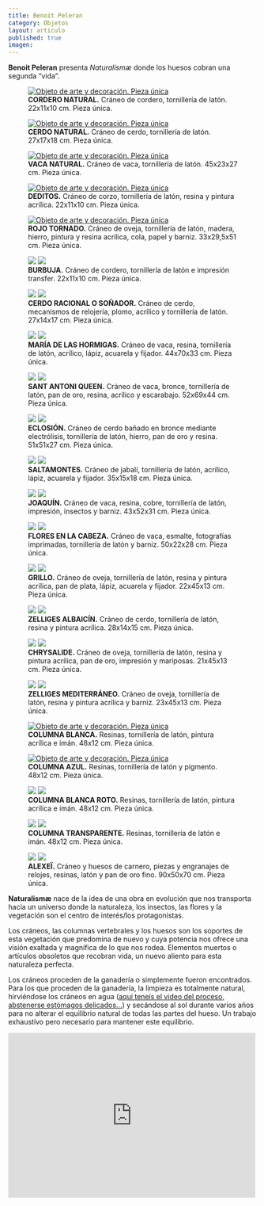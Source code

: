 ```yaml
---
title: Benoit Peleran
category: Objetos
layout: articulo
published: true
imagen: 
---
```


**Benoit Peleran** presenta _Naturalismæ_ donde los huesos cobran una segunda “vida”.

<div class="figure-group">
<figure>
	<a href="http://www.respiracion-circular-avanzada.es/galeribcn/1.jpg"><img src="http://www.respiracion-circular-avanzada.es/galeribcn/1.jpg" alt="Objeto de arte y decoración. Pieza única"></a>
	<figcaption><b>CORDERO NATURAL.</b>
Cráneo de cordero, tornillería de latón. 22x11x10 cm. Pieza única.</figcaption>
</figure>


<figure>
	<a href="http://www.respiracion-circular-avanzada.es/galeribcn/2.jpg"><img src="http://www.respiracion-circular-avanzada.es/galeribcn/2.jpg" alt="Objeto de arte y decoración. Pieza única"></a>
	<figcaption><b>CERDO NATURAL.</b>
Cráneo de cerdo, tornillería de latón. 27x17x18 cm. Pieza única.</figcaption>
</figure>


<figure>
	<a href="http://www.respiracion-circular-avanzada.es/galeribcn/3.jpg"><img src="http://www.respiracion-circular-avanzada.es/galeribcn/3.jpg" alt="Objeto de arte y decoración. Pieza única"></a>
	<figcaption><b>VACA NATURAL.</b>
Cráneo de vaca, tornillería de latón. 45x23x27 cm. Pieza única.</figcaption>
</figure>


<figure>
	<a href="http://www.respiracion-circular-avanzada.es/galeribcn/4A.jpg"><img src="http://www.respiracion-circular-avanzada.es/galeribcn/4A.jpg" alt="Objeto de arte y decoración. Pieza única"></a>
	<figcaption><b>DEDITOS.</b>
Cráneo de corzo, tornillería de latón, resina y pintura acrílica. 22x11x10 cm. Pieza única.</figcaption>
</figure>

<figure>
	<a href="http://www.respiracion-circular-avanzada.es/galeribcn/11.jpg"><img src="http://www.respiracion-circular-avanzada.es/galeribcn/11.jpg" alt="Objeto de arte y decoración. Pieza única"></a>
	<figcaption><b>ROJO TORNADO.</b>
Cráneo de oveja, tornillería de latón, madera, hierro, pintura y resina acrílica, cola, papel y barniz. 33x29,5x51 cm. Pieza única.</figcaption>
</figure>
</div>


<figure class="half">
	<a href="http://www.respiracion-circular-avanzada.es/galeribcn/4.jpg"><img src="http://www.respiracion-circular-avanzada.es/galeribcn/4.jpg"></a>
	<a href="http://www.respiracion-circular-avanzada.es/galeribcn/4_1.jpg"><img src="http://www.respiracion-circular-avanzada.es/galeribcn/4_1.jpg"></a>
	<figcaption><b>BURBUJA.</b>
Cráneo de cordero, tornillería de latón e impresión transfer. 22x11x10 cm. Pieza única.</figcaption>
</figure>



<figure class="half">
	<a href="http://www.respiracion-circular-avanzada.es/galeribcn/5.jpg"><img src="http://www.respiracion-circular-avanzada.es/galeribcn/5.jpg"></a>
	<a href="http://www.respiracion-circular-avanzada.es/galeribcn/5_1.jpg"><img src="http://www.respiracion-circular-avanzada.es/galeribcn/5_1.jpg"></a>
	<figcaption><b>CERDO RACIONAL O SOÑADOR.</b>
Cráneo de cerdo, mecanismos de relojería, plomo, acrílico y tornillería de latón. 27x14x17 cm. Pieza única.</figcaption>
</figure>



<figure class="half">
	<a href="http://www.respiracion-circular-avanzada.es/galeribcn/6.jpg"><img src="http://www.respiracion-circular-avanzada.es/galeribcn/6.jpg"></a>
	<a href="http://www.respiracion-circular-avanzada.es/galeribcn/6_1.jpg"><img src="http://www.respiracion-circular-avanzada.es/galeribcn/6_1.jpg"></a>
<figcaption><b>MARÍA DE LAS HORMIGAS.</b>
Cráneo de vaca, resina, tornillería de latón, acrílico, lápiz, acuarela y fijador. 44x70x33 cm. Pieza única.</figcaption>
</figure>

	
<figure class="half">
	<a href="http://www.respiracion-circular-avanzada.es/galeribcn/7.jpg"><img src="http://www.respiracion-circular-avanzada.es/galeribcn/7.jpg"></a>
	<a href="http://www.respiracion-circular-avanzada.es/galeribcn/7_1.jpg"><img src="http://www.respiracion-circular-avanzada.es/galeribcn/7_1.jpg"></a>
<figcaption><b>SANT ANTONI QUEEN.</b>
Cráneo de vaca, bronce, tornillería de latón, pan de oro, resina, acrílico y escarabajo. 52x69x44 cm. Pieza única.</figcaption>
</figure>	


<figure class="half">
	<a href="http://www.respiracion-circular-avanzada.es/galeribcn/8.jpg"><img src="http://www.respiracion-circular-avanzada.es/galeribcn/8.jpg"></a>
	<a href="http://www.respiracion-circular-avanzada.es/galeribcn/8_1.jpg"><img src="http://www.respiracion-circular-avanzada.es/galeribcn/8_1.jpg"></a>
<figcaption><b>ECLOSIÓN.</b>
Cráneo de cerdo bañado en bronce mediante electrólisis, tornillería de latón, hierro, pan de oro y resina. 51x51x27 cm. Pieza única.</figcaption>
</figure>


<figure class="half">
	<a href="http://www.respiracion-circular-avanzada.es/galeribcn/9.jpg"><img src="http://www.respiracion-circular-avanzada.es/galeribcn/9.jpg"></a>
	<a href="http://www.respiracion-circular-avanzada.es/galeribcn/9_1.jpg"><img src="http://www.respiracion-circular-avanzada.es/galeribcn/9_1.jpg"></a>
	<figcaption><b>SALTAMONTES.</b>
Cráneo de jabalí, tornillería de latón, acrílico, lápiz, acuarela y fijador. 35x15x18 cm. Pieza única.</figcaption>
</figure>


<figure class="half">
	<a href="http://www.respiracion-circular-avanzada.es/galeribcn/10.jpg"><img src="http://www.respiracion-circular-avanzada.es/galeribcn/10.jpg"></a>
	<a href="http://www.respiracion-circular-avanzada.es/galeribcn/10_1.jpg"><img src="http://www.respiracion-circular-avanzada.es/galeribcn/10_1.jpg"></a>
	<figcaption><b>JOAQUÍN.</b>
Cráneo de vaca, resina, cobre, tornillería de latón, impresión, insectos y barniz. 43x52x31 cm. Pieza única.</figcaption>
</figure>


<figure class="half">
	<a href="http://www.respiracion-circular-avanzada.es/galeribcn/12.jpg"><img src="http://www.respiracion-circular-avanzada.es/galeribcn/12.jpg"></a>
	<a href="http://www.respiracion-circular-avanzada.es/galeribcn/12_1.jpg"><img src="http://www.respiracion-circular-avanzada.es/galeribcn/12_1.jpg"></a>
<figcaption><b>FLORES EN LA CABEZA.</b>
Cráneo de vaca, esmalte, fotografías imprimadas, tornillería de latón y barniz. 50x22x28 cm. Pieza única.</figcaption>
</figure>
	

<figure class="half">
	<a href="http://www.respiracion-circular-avanzada.es/galeribcn/13.jpg"><img src="http://www.respiracion-circular-avanzada.es/galeribcn/13.jpg"></a>
	<a href="http://www.respiracion-circular-avanzada.es/galeribcn/13_1.jpg"><img src="http://www.respiracion-circular-avanzada.es/galeribcn/13_1.jpg"></a>
	<figcaption><b>GRILLO.</b>
Cráneo de oveja, tornillería de latón, resina y pintura acrílica, pan de plata, lápiz, acuarela y fijador. 22x45x13 cm. Pieza única.</figcaption>
</figure>


<figure class="half">
	<a href="http://www.respiracion-circular-avanzada.es/galeribcn/14.jpg"><img src="http://www.respiracion-circular-avanzada.es/galeribcn/14.jpg"></a>
	<a href="http://www.respiracion-circular-avanzada.es/galeribcn/14_1.jpg"><img src="http://www.respiracion-circular-avanzada.es/galeribcn/14_1.jpg"></a>
	<figcaption><b>ZELLIGES ALBAICÍN.</b>
Cráneo de cerdo, tornillería de latón, resina y pintura acrílica. 28x14x15 cm. Pieza única.</figcaption>
</figure>


<figure class="half">
	<a href="http://www.respiracion-circular-avanzada.es/galeribcn/16.jpg"><img src="http://www.respiracion-circular-avanzada.es/galeribcn/16.jpg"></a>
	<a href="http://www.respiracion-circular-avanzada.es/galeribcn/16_1.jpg"><img src="http://www.respiracion-circular-avanzada.es/galeribcn/16_1.jpg"></a>
	<figcaption><b>CHRYSALIDE.</b>
Cráneo de oveja, tornillería de latón, resina y pintura acrílica, pan de oro, impresión y mariposas. 21x45x13 cm. Pieza única.</figcaption>
</figure>


<figure class="half">
	<a href="http://www.respiracion-circular-avanzada.es/galeribcn/18.jpg"><img src="http://www.respiracion-circular-avanzada.es/galeribcn/18.jpg"></a>
	<a href="http://www.respiracion-circular-avanzada.es/galeribcn/18_1.jpg"><img src="http://www.respiracion-circular-avanzada.es/galeribcn/18_1.jpg"></a>
	<figcaption><b>ZELLIGES MEDITERRÁNEO.</b>
Cráneo de oveja, tornillería de latón, resina y pintura acrílica y barniz. 23x45x13 cm. Pieza única.</figcaption>
</figure>


<div class="figure-group">
<figure>
	<a href="http://www.respiracion-circular-avanzada.es/galeribcn/20.jpg"><img src="http://www.respiracion-circular-avanzada.es/galeribcn/20.jpg" alt="Objeto de arte y decoración. Pieza única"></a>
	<figcaption><b>COLUMNA BLANCA.</b>
Resinas, tornillería de latón, pintura acrílica e imán. 48x12 cm. Pieza única.</figcaption>
</figure>


<figure>
	<a href="http://www.respiracion-circular-avanzada.es/galeribcn/21.jpg"><img src="http://www.respiracion-circular-avanzada.es/galeribcn/21.jpg" alt="Objeto de arte y decoración. Pieza única"></a>
	<FIGCAPTION><B>COLUMNA AZUL.</b>
Resinas, tornillería de latón y pigmento. 48x12 cm. Pieza única.</figcaption>
</figure>
</div>


<figure class="half">
	<a href="http://www.respiracion-circular-avanzada.es/galeribcn/22.jpg"><img src="http://www.respiracion-circular-avanzada.es/galeribcn/22.jpg"></a>
	<a href="http://www.respiracion-circular-avanzada.es/galeribcn/22_1.jpg"><img src="http://www.respiracion-circular-avanzada.es/galeribcn/22_1.jpg"></a>
	<figcaption><b> COLUMNA BLANCA ROTO.</b>
Resinas, tornillería de latón, pintura acrílica e imán.  48x12 cm. Pieza única.</figcaption>
</figure>


<figure class="half">
	<a href="http://www.respiracion-circular-avanzada.es/galeribcn/23.jpg"><img src="http://www.respiracion-circular-avanzada.es/galeribcn/23.jpg"></a>
	<a href="http://www.respiracion-circular-avanzada.es/galeribcn/23_1.jpg"><img src="http://www.respiracion-circular-avanzada.es/galeribcn/23_1.jpg"></a>
	<figcaption><b>COLUMNA TRANSPARENTE.</b>
Resinas, tornillería de latón e imán. 48x12 cm. Pieza única.</figcaption>
</figure>


<figure class="half">
	<a href="http://www.respiracion-circular-avanzada.es/galeribcn/24.jpg"><img src="http://www.respiracion-circular-avanzada.es/galeribcn/24.jpg"></a>
	<a href="http://www.respiracion-circular-avanzada.es/galeribcn/24_1.jpg"><img src="http://www.respiracion-circular-avanzada.es/galeribcn/24_1.jpg"></a>
	<figcaption><b>ALEXEÏ.</b>
Cráneo y huesos de carnero, piezas y engranajes de relojes, resinas, latón y pan de oro fino. 90x50x70 cm. Pieza única.</figcaption>
</figure>






**Naturalismæ** nace de la idea de una obra en evolución que nos transporta hacia un universo donde la naturaleza, los insectos, las flores y la vegetación son el centro de interés/los protagonistas. 

Los cráneos, las columnas vertebrales y los huesos son los soportes de esta vegetación que predomina de nuevo y cuya potencia nos ofrece una visión exaltada y magnífica de lo que nos rodea. Elementos muertos o artículos obsoletos que recobran vida, un nuevo aliento para esta naturaleza perfecta. 

Los cráneos proceden de la ganadería o simplemente fueron encontrados. Para los que proceden de la ganadería, la limpieza es totalmente natural, hirviéndose los cráneos en agua ([aquí teneís el video del proceso, abstenerse estómagos delicados...](https://vimeo.com/139725964 "aquí teneís el video del proceso, abstenerse estómagos delicados...")) y secándose al sol durante varios años para no alterar el equilibrio natural de todas las partes del hueso. Un trabajo exhaustivo pero necesario para mantener este equilibrio.

<iframe width="500" height="333" src="https://player.vimeo.com/video/138410825?color=ffffff" frameborder="0" allowfullscreen></iframe>


